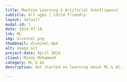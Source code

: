 ```yaml
---
title: Machine Learning & Artificial Intelligence
subtitle: All ages | Child-friendly 
layout: default
modal-id: 1
date: 2014-07-18
lnk: ML
img: diveinml.png
thumbnail: diveinml.mp4
alt: image-alt
project-date: April 2014
client: Mindy Mohammed
category: ML & AI
description: Get started on learning about ML & AI. 

---
```

